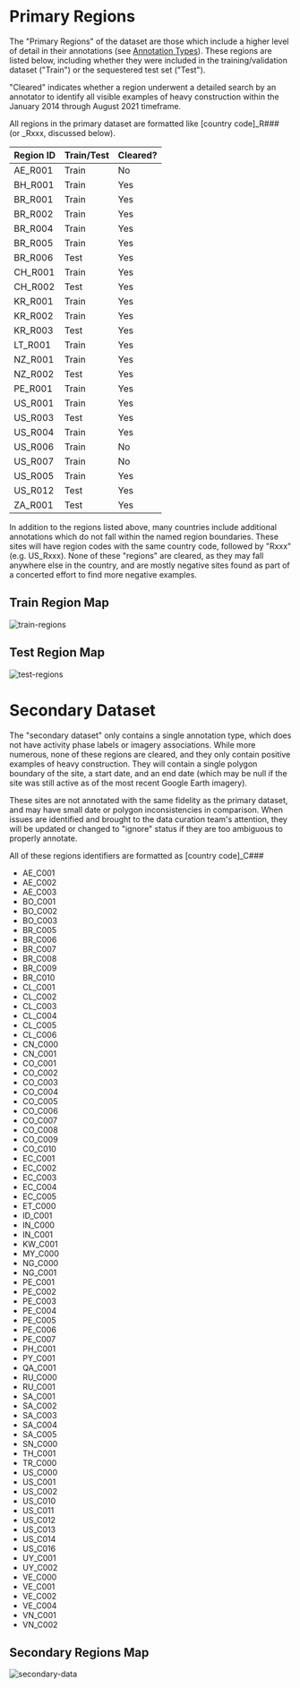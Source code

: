 # Primary Regions

The "Primary Regions" of the dataset are those which include a higher level of detail in their annotations (see [Annotation Types](https://github.com/pubgeo/IARPA-SMART/blob/main/README.md#annotation-types)). These regions are listed below, including whether they were included in the training/validation dataset ("Train") or the sequestered test set ("Test").

"Cleared" indicates whether a region underwent a detailed search by an annotator to identify all visible examples of heavy construction within the January 2014 through August 2021 timeframe.

All regions in the primary dataset are formatted like [country code]_R### (or _Rxxx, discussed below).

| Region ID | Train/Test | Cleared? |
|-----------|------------|----------|
| AE_R001 | Train | No |
| BH_R001 | Train | Yes |
| BR_R001 | Train | Yes |
| BR_R002 | Train | Yes |
| BR_R004 | Train | Yes |
| BR_R005 | Train | Yes |
| BR_R006 | Test | Yes |
| CH_R001 | Train | Yes |
| CH_R002 | Test | Yes |
| KR_R001 | Train | Yes |
| KR_R002 | Train | Yes |
| KR_R003 | Test | Yes |
| LT_R001 | Train | Yes |
| NZ_R001 | Train | Yes |
| NZ_R002 | Test | Yes |
| PE_R001 | Train | Yes |
| US_R001 | Train | Yes |
| US_R003 | Test | Yes |
| US_R004 | Train | Yes |
| US_R006 | Train | No |
| US_R007 | Train | No |
| US_R005 | Train | Yes |
| US_R012 | Test | Yes |
| ZA_R001 | Test | Yes |

In addition to the regions listed above, many countries include additional annotations which do not fall within the named region boundaries. These sites will have region codes with the same country code, followed by "Rxxx" (e.g. US_Rxxx). None of these "regions" are cleared, as they may fall anywhere else in the country, and are mostly negative sites found as part of a concerted effort to find more negative examples.

## Train Region Map
![train-regions](https://github.com/user-attachments/assets/c6a12a20-82f1-4bb4-83fa-ed23ad431610)
## Test Region Map
![test-regions](https://github.com/user-attachments/assets/5163b825-8dce-486a-a928-6f18c0a1b448)

# Secondary Dataset
The "secondary dataset" only contains a single annotation type, which does not have activity phase labels or  imagery associations. While more numerous, none of these regions are cleared, and they only contain positive examples of heavy construction. They will contain a single polygon boundary of the site, a start date, and an end date (which may be null if the site was still active as of the most recent Google Earth imagery).

These sites are not annotated with the same fidelity as the primary dataset, and may have small date or polygon inconsistencies in comparison. When issues are identified and brought to the data curation team's attention, they will be updated or changed to "ignore" status if they are too ambiguous to properly annotate.

All of these regions identifiers are formatted as [country code]_C###
- AE_C001
- AE_C002
- AE_C003
- BO_C001
- BO_C002
- BO_C003
- BR_C005
- BR_C006
- BR_C007
- BR_C008
- BR_C009
- BR_C010
- CL_C001
- CL_C002
- CL_C003
- CL_C004
- CL_C005
- CL_C006
- CN_C000
- CN_C001
- CO_C001
- CO_C002
- CO_C003
- CO_C004
- CO_C005
- CO_C006
- CO_C007
- CO_C008
- CO_C009
- CO_C010
- EC_C001
- EC_C002
- EC_C003
- EC_C004
- EC_C005
- ET_C000
- ID_C001
- IN_C000
- IN_C001
- KW_C001
- MY_C000
- NG_C000
- NG_C001
- PE_C001
- PE_C002
- PE_C003
- PE_C004
- PE_C005
- PE_C006
- PE_C007
- PH_C001
- PY_C001
- QA_C001
- RU_C000
- RU_C001
- SA_C001
- SA_C002
- SA_C003
- SA_C004
- SA_C005
- SN_C000
- TH_C001
- TR_C000
- US_C000
- US_C001
- US_C002
- US_C010
- US_C011
- US_C012
- US_C013
- US_C014
- US_C016
- UY_C001
- UY_C002
- VE_C000
- VE_C001
- VE_C002
- VE_C004
- VN_C001
- VN_C002

## Secondary Regions Map
![secondary-data](https://github.com/user-attachments/assets/43a2e613-ca01-4c39-a3f1-a705fef762dc)

